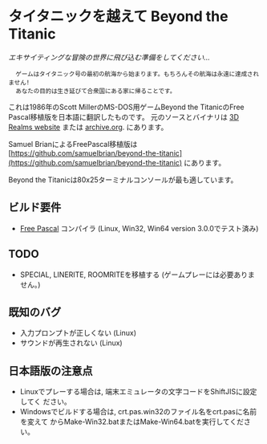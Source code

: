 # タイタニックを越えて Beyond the Titanic

*エキサイティングな冒険の世界に飛び込む準備をしてください…*

```
  ゲームはタイタニック号の最初の航海から始まります。もちろんその航海は永遠に達成されません!
  あなたの目的は生き延びて合衆国にある家に帰ることです。
```

これは1986年のScott MillerのMS-DOS用ゲームBeyond the TitanicのFree Pascal移植版を日本語に翻訳したものです。
元のソースとバイナリは
[3D Realms website](http://legacy.3drealms.com/news/2009/03/several_old_games_released_as_freeware.html)
または
[archive.org](https://archive.org/details/BeyondTitanic_source).
にあります。

Samuel BrianによるFreePascal移植版は
[https://github.com/samuelbrian/beyond-the-titanic](https://github.com/samuelbrian/beyond-the-titanic)
にあります。

Beyond the Titanicは80x25ターミナルコンソールが最も適しています。

## ビルド要件

* [Free Pascal](http://www.freepascal.org/) コンパイラ
  (Linux, Win32, Win64 version 3.0.0でテスト済み)

## TODO

* SPECIAL, LINERITE, ROOMRITEを移植する (ゲームプレーには必要ありません。)

## 既知のバグ

* 入力プロンプトが正しくない (Linux)
* サウンドが再生されない (Linux)


## 日本語版の注意点

* Linuxでプレーする場合は, 端末エミュレータの文字コードをShiftJISに設定してく
  ださい。
* Windowsでビルドする場合は, crt.pas.win32のファイル名をcrt.pasに名前を変えて
  からMake-Win32.batまたはMake-Win64.batを実行してください。
